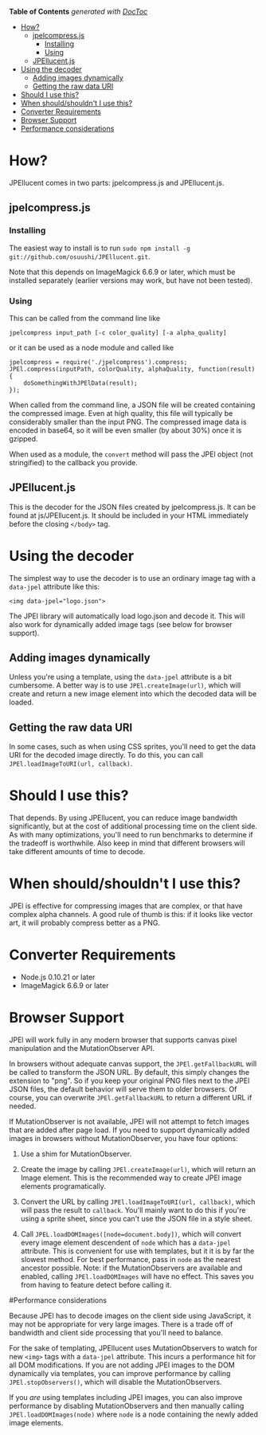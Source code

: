 **Table of Contents**  *generated with [DocToc](http://doctoc.herokuapp.com/)*

- [How?](#how)
	- [jpelcompress.js](#jpelcompressjs)
		- [Installing](#installing)
		- [Using](#using)
	- [JPEllucent.js](#jpellucentjs)
- [Using the decoder](#using-the-decoder)
	- [Adding images dynamically](#adding-images-dynamically)
	- [Getting the raw data URI](#getting-the-raw-data-uri)
- [Should I use this?](#should-i-use-this)
- [When should/shouldn't I use this?](#when-shouldshouldn't-i-use-this)
- [Converter Requirements](#converter-requirements)
- [Browser Support](#browser-support)
- [Performance considerations](#performance-considerations)

# How?

JPEllucent comes in two parts: jpelcompress.js and JPEllucent.js.

## jpelcompress.js

### Installing

The easiest way to install is to run `sudo npm install -g git://github.com/osuushi/JPEllucent.git`.

Note that this depends on ImageMagick 6.6.9 or later, which must be installed separately (earlier 
versions may work, but have not been tested).
 
### Using 
This can be called from the command line like

    jpelcompress input_path [-c color_quality] [-a alpha_quality]

or it can be used as a node module and called like

    jpelcompress = require('./jpelcompress').compress;
    JPEl.compress(inputPath, colorQuality, alphaQuality, function(result) {
        doSomethingWithJPElData(result);
    });

When called from the command line, a JSON file will be created containing the compressed image. Even
at high quality, this file will typically be considerably smaller than the input PNG. The compressed
image data is encoded in base64, so it will be even smaller (by about 30%) once it is gzipped.

When used as a module, the `convert` method will pass the JPEl object (not stringified) to the
callback you provide.

## JPEllucent.js

This is the decoder for the JSON files created by jpelcompress.js. It can be found at
js/JPEllucent.js. It should be included in your HTML immediately before the closing `</body>` tag.

# Using the decoder

The simplest way to use the decoder is to use an ordinary image tag with a `data-jpel` attribute
like this:

    <img data-jpel="logo.json">

The JPEl library will automatically load logo.json and decode it. This will also work for
dynamically added image tags (see below for browser support).

## Adding images dynamically

Unless you're using a template, using the `data-jpel` attribute is a bit cumbersome. A better way is
to use `JPEl.createImage(url)`, which will create and return a new image element into which the
decoded data will be loaded.

## Getting the raw data URI

In some cases, such as when using CSS sprites, you'll need to get the data URI for the decoded image
directly. To do this, you can call `JPEl.loadImageToURI(url, callback)`. 

# Should I use this?

That depends. By using JPEllucent, you can reduce image bandwidth significantly, but at the cost of
additional processing time on the client side. As with many optimizations, you'll need to run
benchmarks to determine if the tradeoff is worthwhile. Also keep in mind that different browsers
will take different amounts of time to decode.

# When should/shouldn't I use this?

JPEl is effective for compressing images that are complex, or that have complex alpha channels. A
good rule of thumb is this: if it looks like vector art, it will probably compress better as a PNG.

# Converter Requirements

* Node.js 0.10.21 or later
* ImageMagick 6.6.9 or later

# Browser Support

JPEl will work fully in any modern browser that supports canvas pixel manipulation and the
MutationObserver API.

In browsers without adequate canvas support, the `JPEl.getFallbackURL` will be called to transform
the JSON URL. By default, this simply changes the extension to "png". So if you keep your original
PNG files next to the JPEl JSON files, the default behavior will serve them to older browsers. Of
course, you can overwrite `JPEl.getFallbackURL` to return a different URL if needed.

If MutationObserver is not available, JPEl will not attempt to fetch images that are added after
page load. If you need to support dynamically added images in browsers without MutationObserver,
you have four options:

1. Use a shim for MutationObserver.

2. Create the image by calling `JPEl.createImage(url)`, which will return an Image
element. This is the recommended way to create JPEl image elements programatically.

3. Convert the URL by calling `JPEl.loadImageToURI(url, callback)`, which will pass
the result to `callback`. You'll mainly want to do this if you're using a sprite sheet, since you
can't use the JSON file in a style sheet.

4. Call `JPEL.loadDOMImages([node=document.body])`, which will convert every image element
descendent of `node` which has a `data-jpel` attribute. This is convenient for use with templates,
but it it is by far the slowest method. For best performance, pass in `node` as the nearest ancestor
possible. Note: if the MutationObservers are available and enabled, calling `JPEl.loadDOMImages`
will have no effect. This saves you from having to feature detect before calling it.

#Performance considerations

Because JPEl has to decode images on the client side using JavaScript, it may not be appropriate
for very large images. There is a trade off of bandwidth and client side processing that you'll
need to balance.

For the sake of templating, JPEllucent uses MutationObservers to watch for new `<img>` tags with a
`data-jpel` attribute. This incurs a performance hit for all DOM modifications. If you are not
adding JPEl images to the DOM dynamically via templates, you can improve performance by calling
`JPEl.stopObservers()`, which will disable the MutationObservers.

If you *are* using templates including JPEl images, you can also improve performance by disabling
MutationObservers and then manually calling `JPEl.loadDOMImages(node)` where `node` is a node
containing the newly added image elements. 
